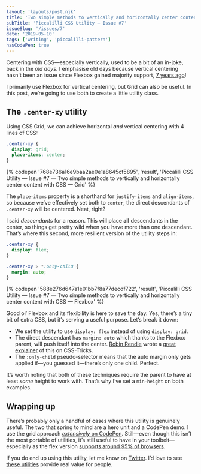 ```yaml
---
layout: 'layouts/post.njk'
title: 'Two simple methods to vertically and horizontally center content with CSS'
subTitle: 'Piccalilli CSS Utility — Issue #7'
issueSlug: '/issues/7'
date: '2019-05-10'
tags: ['writing', 'piccalilli-pattern']
hasCodePen: true
---
```


Centering with CSS—especially vertically, used to be a bit of an in-joke, back in the _old days_. I emphasise old days because vertical centering hasn't been an issue since Flexbox gained majority support, [7 years ago](https://caniuse.com/#feat=flexbox)!

I primarily use Flexbox for vertical centering, but Grid can also be useful. In this post, we’re going to use both to create a little utility class.

## The `.center-xy` utility

Using CSS Grid, we can achieve horizontal _and_ vertical centering with 4 lines of CSS:

```css
.center-xy {
  display: grid;
  place-items: center;
}
```

{% codepen '768e736a16e9baa2ae0e1a8645cf5895', 'result', 'Piccalilli CSS Utility — Issue  #7 — Two simple methods to vertically and horizontally center content with CSS — Grid' %}

The `place-items` property is a shorthand for `justify-items` and `align-items`, so because we’ve effectively set both to `center`, the direct descendants of `.center-xy` will be centered. Neat, right?

I said _descendants_ for a reason. This will place **all** descendants in the center, so things get pretty wild when you have more than one descendant. That’s where this second, more resilient version of the utility steps in:

```css
.center-xy {
  display: flex;
}

.center-xy > *:only-child {
  margin: auto;
}
```

{% codepen '588e276d647a1e01bb7f8a77decdf722', 'result', 'Piccalilli CSS Utility — Issue  #7 — Two simple methods to vertically and horizontally center content with CSS — Flexbox' %}

Good ol’ Flexbox and its flexibility is here to save the day. Yes, there’s a tiny bit of extra CSS, but it’s serving a useful purpose. Let’s break it down:

- We set the utility to use `display: flex` instead of using `display: grid`.
- The direct descendant has `margin: auto` which thanks to the Flexbox parent, will push itself into the center. [Robin Rendle](https://mobile.twitter.com/robinrendle) wrote a [great explainer](https://css-tricks.com/the-peculiar-magic-of-flexbox-and-auto-margins/) of this on&nbsp;CSS-Tricks.
- The `:only-child` pseudo-selector means that the auto margin only gets applied if—you guessed it—there’s only one child. Perfect.

It’s worth noting that both of these techniques require the parent to have at least _some_ height to work with. That’s why I’ve set a `min-height` on both examples.

## Wrapping up

There’s probably only a handful of cases where this utility is genuinely useful. The two that spring to mind are a hero unit and a CodePen demo. I use the grid approach [_extensively_ on CodePen](https://codepen.io/andybelldesign/pen/mgjvxZ). Still—even though this isn’t the most portable of utilities, it’s still useful to have in your toolbelt—especially as the flex version [supports around 95% of browsers](https://caniuse.com/#feat=flexbox).

If you do end up using this utility, let me know on [Twitter](https://twitter.com/andybelldesign). I’d love to see [these utilities](https://codepen.io/collection/ngRQEr/) provide real value for people.
